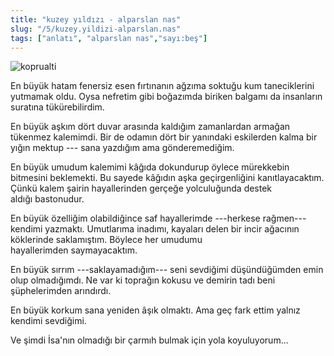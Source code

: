 ```yaml
---
title: "kuzey yıldızı - alparslan nas"
slug: "/5/kuzey.yildizi-alparslan.nas"
tags: ["anlatı", "alparslan nas","sayı:beş"]
---
```




![koprualti](/img/kopru.jpg)


En büyük hatam fenersiz esen
fırtınanın ağzıma soktuğu kum taneciklerini yutmamak oldu. Oysa nefretim
gibi boğazımda biriken balgamı da insanların suratına tükürebilirdim.

En büyük aşkım dört duvar arasında kaldığım zamanlardan armağan tükenmez
kalemimdi. Bir de odamın dört bir yanındaki eskilerden kalma bir yığın
mektup --- sana yazdığım ama gönderemediğim.

En büyük umudum kalemimi kâğıda dokundurup öylece mürekkebin bitmesini
beklemekti. Bu sayede kâğıdın aşka geçirgenliğini kanıtlayacaktım. Çünkü
kalem şairin hayallerinden gerçeğe yolculuğunda destek
aldığı bastonudur.

En büyük özelliğim olabildiğince saf hayallerimde ---herkese rağmen---
kendimi yazmaktı. Umutlarıma inadımı, kayaları delen bir incir ağacının
köklerinde saklamıştım. Böylece her umudumu hayallerimden saymayacaktım.

En büyük sırrım ---saklayamadığım--- seni sevdiğimi düşündüğümden emin
olup olmadığımdı. Ne var ki toprağın kokusu ve demirin tadı beni
şüphelerimden arındırdı.

En büyük korkum sana yeniden âşık olmaktı. Ama geç fark ettim yalnız
kendimi sevdiğimi.

Ve şimdi İsa'nın olmadığı bir çarmıh bulmak için yola koyuluyorum...
